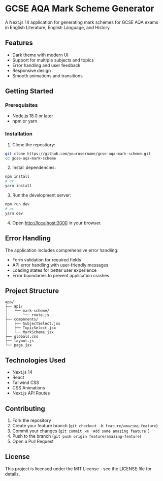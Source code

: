 # GCSE AQA Mark Scheme Generator

A Next.js 14 application for generating mark schemes for GCSE AQA exams in English Literature, English Language, and History.

## Features

- Dark theme with modern UI
- Support for multiple subjects and topics
- Error handling and user feedback
- Responsive design
- Smooth animations and transitions

## Getting Started

### Prerequisites

- Node.js 18.0 or later
- npm or yarn

### Installation

1. Clone the repository:
```bash
git clone https://github.com/yourusername/gcse-aqa-mark-scheme.git
cd gcse-aqa-mark-scheme
```

2. Install dependencies:
```bash
npm install
# or
yarn install
```

3. Run the development server:
```bash
npm run dev
# or
yarn dev
```

4. Open [http://localhost:3000](http://localhost:3000) in your browser.

## Error Handling

The application includes comprehensive error handling:

- Form validation for required fields
- API error handling with user-friendly messages
- Loading states for better user experience
- Error boundaries to prevent application crashes

## Project Structure

```
app/
├── api/
│   └── mark-scheme/
│       └── route.js
├── components/
│   ├── SubjectSelect.jsx
│   ├── TopicSelect.jsx
│   └── MarkScheme.jsx
├── globals.css
├── layout.js
└── page.jsx
```

## Technologies Used

- Next.js 14
- React
- Tailwind CSS
- CSS Animations
- Next.js API Routes

## Contributing

1. Fork the repository
2. Create your feature branch (`git checkout -b feature/amazing-feature`)
3. Commit your changes (`git commit -m 'Add some amazing feature'`)
4. Push to the branch (`git push origin feature/amazing-feature`)
5. Open a Pull Request

## License

This project is licensed under the MIT License - see the LICENSE file for details. 